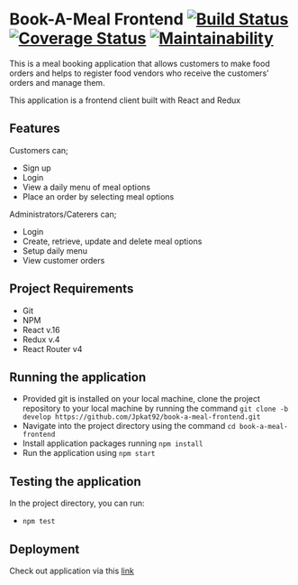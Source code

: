# Book-A-Meal Frontend [![Build Status](https://travis-ci.org/JaymesKat/book-a-meal-frontend.svg?branch=develop)](https://travis-ci.org/JaymesKat/book-a-meal-frontend) [![Coverage Status](https://coveralls.io/repos/github/JaymesKat/book-a-meal-frontend/badge.svg?branch=develop&service=github)](https://coveralls.io/github/JaymesKat/book-a-meal-frontend?branch=develop) [![Maintainability](https://api.codeclimate.com/v1/badges/615740efe04834716e99/maintainability)](https://codeclimate.com/github/JaymesKat/book-a-meal-frontend/maintainability)

 This is a meal booking application that allows customers to make food orders and helps to register food vendors who receive the customers' orders and manage them.

This application is a frontend client built with React and Redux

## Features

Customers can;
* Sign up
* Login
* View a daily menu of meal options
* Place an order by selecting meal options

Administrators/Caterers can;
* Login
* Create, retrieve, update and delete meal options 
* Setup daily menu
* View customer orders


## Project Requirements

* Git 
* NPM 
* React v.16
* Redux v.4
* React Router v4

## Running the application

* Provided git is installed on your local machine, clone the project repository to your local machine by running the command `git clone -b develop https://github.com/Jpkat92/book-a-meal-frontend.git`
* Navigate into the project directory using the command `cd book-a-meal-frontend`
* Install application packages running `npm install`
* Run the application using `npm start`

## Testing the application

In the project directory, you can run:

* `npm test`

## Deployment
Check out application via this [link](https://book-a-meal-ui.herokuapp.com/)
